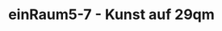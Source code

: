 ---
title: "einRaum5-7 - Kunst auf 29qm"
url: /braunschweig/einraum5-7-kunst-auf-29qm/
shop: Kunst
---